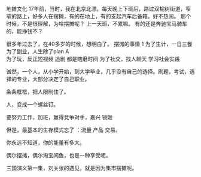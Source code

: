 
地摊文化
17年前，当时，我在北京北漂。每天晚上下班后，路过双榆树街道，窄窄的路上，好多人在摆摊，有的在地上，有的支起汽车后备箱，好不热闹。    那个时候，不是很理解，为啥摆摊呢？  上一天班，不累嘛。 有的还是奔驰宝马骑车的，能挣钱不？

很多年过去了，在40多岁的时候，想明白了。
摆摊的事情
1 为了生计，一日三餐
为了副业，人生除了plan A  
为了玩，反正短视频 追剧 都是瞎磨时间
为了社交，找人聊天 学习社会实践

诚然，一个人，从小学开始，到大学毕业，几乎没有自己的选择。刷题，考试，选择的专业，大部分决定了自己职业。

条条框框，把人限制住了。

人，变成一个螺丝钉。

要努力工作，加班，赢得竞争对手，嘉兴  镜姬

但是，最基本的生存模式忘了
：流量  产品  交易。

你永远不知道，你的能量有多大。

偶尔摆摊，偶尔淘宝闲鱼，也是一种享受呢。

三国演义第一集，刘关张的遇见，就是因为集市摆摊呢。 